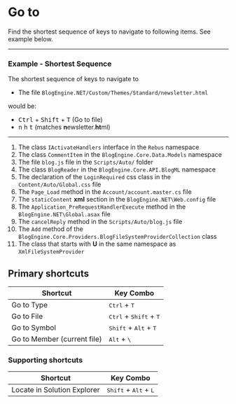 # Go to

Find the shortest sequence of keys to navigate to following items. See example below.

---
### Example - Shortest Sequence

The shortest sequence of keys to navigate to

*  The file `BlogEngine.NET/Custom/Themes/Standard/newsletter.html`
  
would be:

* <kbd>Ctrl</kbd> + <kbd>Shift</kbd> + <kbd>T</kbd> (Go to file)
*  <kbd>n</kbd> <kbd>h</kbd> <kbd>t</kbd> (matches **n**ewsletter.**ht**ml)
---

1. The class `IActivateHandlers` interface in the `Rebus` namespace
2. The class `CommentItem` in the `BlogEngine.Core.Data.Models` namespace
3. The file `blog.js` file in the `Scripts/Auto/` folder
4. The class `BlogReader` in the `BlogEngine.Core.API.BlogML` namespace
5. The declaration of the `LoginRequired` css class in the `Content/Auto/Global.css` file
6. The `Page_Load` method in the `Account/account.master.cs` file
7. The `staticContent` **xml** section in the `BlogEngine.NET\Web.config` file
8. The `Application_PreRequestHandlerExecute` method in the `BlogEngine.NET\Global.asax` file
9. The `cancelReply` method in the `Scripts/Auto/blog.js` file
10. The `Add` method of the `BlogEngine.Core.Providers.BlogFileSystemProviderCollection` class
11. The class that starts with **U** in the same namespace as `XmlFileSystemProvider`


## Primary shortcuts

Shortcut | Key Combo
--- | ---
Go to Type | <kbd>Ctrl</kbd> + <kbd>T</kbd>
Go to File | <kbd>Ctrl</kbd> + <kbd>Shift</kbd> + <kbd>T</kbd>
Go to Symbol | <kbd>Shift</kbd> + <kbd>Alt</kbd> + <kbd>T</kbd>
Go to Member (current file) | <kbd>Alt</kbd> + <kbd>\\</kbd>

### Supporting shortcuts

Shortcut | Key Combo
--- | ---
Locate in Solution Explorer | <kbd>Shift</kbd> + <kbd>Alt</kbd> + <kbd>L</kbd>